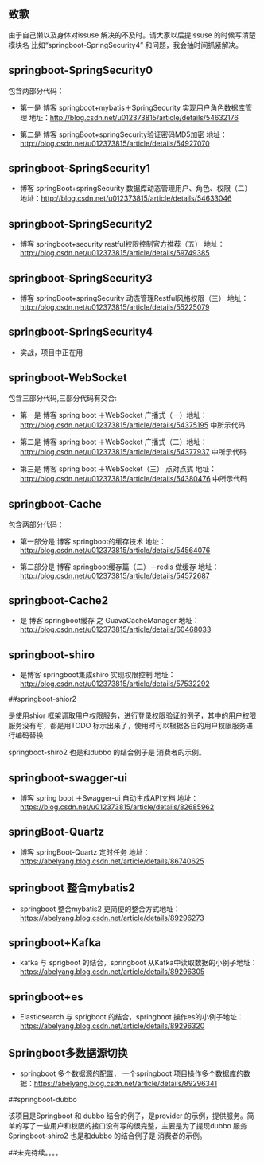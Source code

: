 ## 致歉
由于自己懒以及身体对issuse 解决的不及时。请大家以后提issuse 的时候写清楚 模块名 比如“springboot-SpringSecurity4” 和问题，我会抽时间抓紧解决。

## springboot-SpringSecurity0  

包含两部分代码：

* 第一是  博客 springboot+mybatis＋SpringSecurity 实现用户角色数据库管理   地址：http://blog.csdn.net/u012373815/article/details/54632176

* 第二是  博客 springBoot+springSecurity验证密码MD5加密  地址：http://blog.csdn.net/u012373815/article/details/54927070

## springboot-SpringSecurity1  

*  博客 springBoot+springSecurity 数据库动态管理用户、角色、权限（二）   地址：http://blog.csdn.net/u012373815/article/details/54633046

## springboot-SpringSecurity2

*  博客  springboot+security restful权限控制官方推荐（五）   地址：http://blog.csdn.net/u012373815/article/details/59749385

## springboot-SpringSecurity3

*  博客  springBoot+springSecurity 动态管理Restful风格权限（三） 地址：http://blog.csdn.net/u012373815/article/details/55225079  

## springboot-SpringSecurity4
* 实战，项目中正在用

## springboot-WebSocket  

包含三部分代码,三部分代码有交合:

* 第一是  博客 spring boot ＋WebSocket 广播式（一）地址：http://blog.csdn.net/u012373815/article/details/54375195  中所示代码

* 第二是  博客 spring boot ＋WebSocket 广播式（二）地址：http://blog.csdn.net/u012373815/article/details/54377937   中所示代码
 
* 第三是  博客 spring boot ＋WebSocket（三） 点对点式 地址： http://blog.csdn.net/u012373815/article/details/54380476  中所示代码



## springboot-Cache

包含两部分代码：

* 第一部分是 博客 springboot的缓存技术 地址： http://blog.csdn.net/u012373815/article/details/54564076  

* 第二部分是 博客 springboot缓存篇（二）－redis 做缓存 地址：http://blog.csdn.net/u012373815/article/details/54572687

## springboot-Cache2

* 是  博客  springboot缓存 之 GuavaCacheManager   地址：http://blog.csdn.net/u012373815/article/details/60468033



## springboot-shiro

* 是博客  springboot集成shiro 实现权限控制   地址：http://blog.csdn.net/u012373815/article/details/57532292

##springboot-shior2

是使用shior 框架调取用户权限服务，进行登录权限验证的例子，其中的用户权限服务没有写，都是用TODO 标示出来了，使用时可以根据各自的用户权限服务进行编码替换

springboot-shiro2 也是和dubbo 的结合例子是 消费者的示例。

## springboot-swagger-ui
* 博客 spring boot ＋Swagger-ui 自动生成API文档 地址： https://blog.csdn.net/u012373815/article/details/82685962

## springBoot-Quartz
* 博客 springBoot-Quartz 定时任务 地址： https://abelyang.blog.csdn.net/article/details/86740625

## springboot 整合mybatis2
* springboot 整合mybatis2 更简便的整合方式地址： https://abelyang.blog.csdn.net/article/details/89296273

## springboot+Kafka
* kafka 与 sprigboot 的结合，springboot 从Kafka中读取数据的小例子地址： https://abelyang.blog.csdn.net/article/details/89296305

## springboot+es
* Elasticsearch 与 sprigboot 的结合，springboot 操作es的小例子地址： https://abelyang.blog.csdn.net/article/details/89296320

## Springboot多数据源切换
* springboot 多个数据源的配置， 一个springboot 项目操作多个数据库的数据：https://abelyang.blog.csdn.net/article/details/89296341

##springboot-dubbo

该项目是Springboot 和 dubbo 结合的例子，是provider 的示例，提供服务。简单的写了一些用户和权限的接口没有写的很完整，主要是为了提现dubbo 服务
Springboot-shiro2 也是和dubbo 的结合例子是 消费者的示例。



##未完待续。。。。
